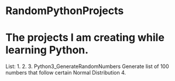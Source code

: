 # RandomPythonProjects
# The projects I am creating while learning Python. 

List:
1. 
2.
3. Python3_GenerateRandomNumbers
    Generate list of 100 numbers that follow certain Normal Distribution
4. 
